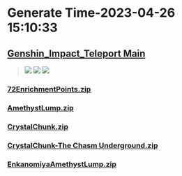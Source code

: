 # Generate Time-2023-04-26 15:10:33

## [Genshin_Impact_Teleport Main](https://github.com/Sam5440/Genshin_Impact_Teleport)

>![](https://komarev.com/ghpvc/?username=done439)
>![](https://komarev.com/ghpvc/?username=done438)
>![](https://komarev.com/ghpvc/?username=done437)

### [72EnrichmentPoints.zip](https://raw.githubusercontent.com/Sam5440/Genshin_Impact_Teleport/download/ManualCollectPoint/Chunk/72EnrichmentPoints.zip)

### [AmethystLump.zip](https://raw.githubusercontent.com/Sam5440/Genshin_Impact_Teleport/download/ManualCollectPoint/Chunk/AmethystLump.zip)

### [CrystalChunk.zip](https://raw.githubusercontent.com/Sam5440/Genshin_Impact_Teleport/download/ManualCollectPoint/Chunk/CrystalChunk.zip)

### [CrystalChunk-The Chasm Underground.zip](https://raw.githubusercontent.com/Sam5440/Genshin_Impact_Teleport/download/ManualCollectPoint/Chunk/CrystalChunk-The%20Chasm%20Underground.zip)

### [EnkanomiyaAmethystLump.zip](https://raw.githubusercontent.com/Sam5440/Genshin_Impact_Teleport/download/ManualCollectPoint/Chunk/EnkanomiyaAmethystLump.zip)


